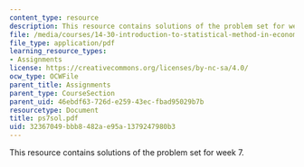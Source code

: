 ```yaml
---
content_type: resource
description: This resource contains solutions of the problem set for week 7.
file: /media/courses/14-30-introduction-to-statistical-method-in-economics-spring-2006/32367049bbb8482ae95a1379247980b3_ps7sol.pdf
file_type: application/pdf
learning_resource_types:
- Assignments
license: https://creativecommons.org/licenses/by-nc-sa/4.0/
ocw_type: OCWFile
parent_title: Assignments
parent_type: CourseSection
parent_uid: 46ebdf63-726d-e259-43ec-fbad95029b7b
resourcetype: Document
title: ps7sol.pdf
uid: 32367049-bbb8-482a-e95a-1379247980b3
---
```

This resource contains solutions of the problem set for week 7.